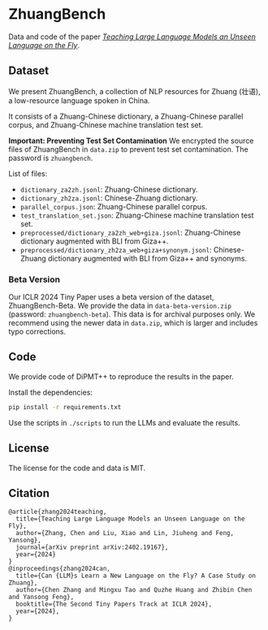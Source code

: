 # ZhuangBench

Data and code of the paper [*Teaching Large Language Models an Unseen Language on the Fly*](https://arxiv.org/pdf/2402.19167.pdf).

## Dataset
We present ZhuangBench, a collection of NLP resources for Zhuang (壮语), a low-resource language spoken in China.

It consists of a Zhuang-Chinese dictionary, a Zhuang-Chinese parallel corpus, and Zhuang-Chinese machine translation test set.


**Important: Preventing Test Set Contamination**
We encrypted the source files of ZhuangBench in `data.zip` to prevent test set contamination. 
The password is `zhuangbench`.

List of files:
* `dictionary_za2zh.jsonl`: Zhuang-Chinese dictionary.
* `dictionary_zh2za.jsonl`: Chinese-Zhuang dictionary.
* `parallel_corpus.json`: Zhuang-Chinese parallel corpus.
* `test_translation_set.json`: Zhuang-Chinese machine translation test set.
* `preprocessed/dictionary_za2zh_web+giza.jsonl`: Zhuang-Chinese dictionary augmented with BLI from Giza++.
* `preprocessed/dictionary_zh2za_web+giza+synonym.jsonl`: Chinese-Zhuang dictionary augmented with BLI from Giza++ and synonyms.


### Beta Version
Our ICLR 2024 Tiny Paper uses a beta version of the dataset, ZhuangBench-Beta. We provide the data in `data-beta-version.zip` (password: `zhuangbench-beta`).
This data is for archival purposes only. We recommend using the newer data in `data.zip`, which is larger and includes typo corrections.

## Code
We provide code of DiPMT++ to reproduce the results in the paper.

Install the dependencies:
```bash
pip install -r requirements.txt
```

Use the scripts in `./scripts` to run the LLMs and evaluate the results.



## License
The license for the code and data is MIT. 

## Citation
```
@article{zhang2024teaching,
  title={Teaching Large Language Models an Unseen Language on the Fly},
  author={Zhang, Chen and Liu, Xiao and Lin, Jiuheng and Feng, Yansong},
  journal={arXiv preprint arXiv:2402.19167},
  year={2024}
}
@inproceedings{zhang2024can,
  title={Can {LLM}s Learn a New Language on the Fly? A Case Study on  Zhuang},
  author={Chen Zhang and Mingxu Tao and Quzhe Huang and Zhibin Chen and Yansong Feng},
  booktitle={The Second Tiny Papers Track at ICLR 2024},
  year={2024},
}
```
